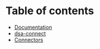 # Table of contents

* [Documentation](README.md)
* [dsa-connect](documentation.md)
* [Connectors](connectors.md)


